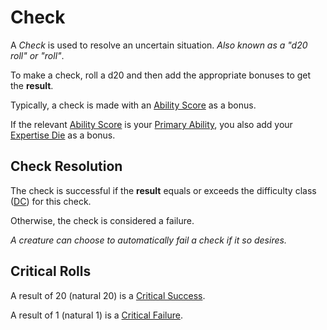 # Check

A *Check* is used to resolve an uncertain situation. *Also known as a "d20 roll" or "roll"*.

To make a check, roll a d20 and then add the appropriate bonuses to get the **result**.

Typically, a check is made with an [Ability Score](../../Player%20Characters/The%20Ability%20Scores/Ability%20Scores.md) as a bonus.

If the relevant [Ability Score](../../Player%20Characters/The%20Ability%20Scores/Ability%20Scores.md) is your [Primary Ability](../../Player%20Characters/Backgrounds/Primary%20Ability.md), you also add your [Expertise Die](../../Player%20Characters/Backgrounds/Primary%20Ability.md#Expertise%20Die) as a bonus.

## Check Resolution

The check is successful if the **result** equals or exceeds the difficulty class ([DC](DC.md)) for this check.

Otherwise, the check is considered a failure.

*A creature can choose to automatically fail a check if it so desires.*

## Critical Rolls

A result of 20 (natural 20) is a [Critical Success](../Die%20Rolling%20Mechanics/Critical%20Success.md).

A result of 1 (natural 1) is a [Critical Failure](../Die%20Rolling%20Mechanics/Critical%20Failure.md).
